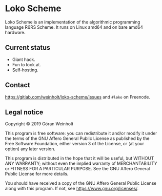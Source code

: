# Loko Scheme

Loko Scheme is an implementation of the algorithmic programming
language R6RS Scheme. It runs on Linux amd64 and on bare amd64
hardware.

## Current status

* Giant hack.
* Fun to look at.
* Self-hosting.

## Contact

https://gitlab.com/weinholt/loko-scheme/issues and `#loko` on Freenode.

## Legal notice

Copyright © 2019 Göran Weinholt

This program is free software: you can redistribute it and/or modify
it under the terms of the GNU Affero General Public License as published by
the Free Software Foundation, either version 3 of the License, or
(at your option) any later version.

This program is distributed in the hope that it will be useful,
but WITHOUT ANY WARRANTY; without even the implied warranty of
MERCHANTABILITY or FITNESS FOR A PARTICULAR PURPOSE.  See the
GNU Affero General Public License for more details.

You should have received a copy of the GNU Affero General Public License
along with this program.  If not, see <https://www.gnu.org/licenses/>.
